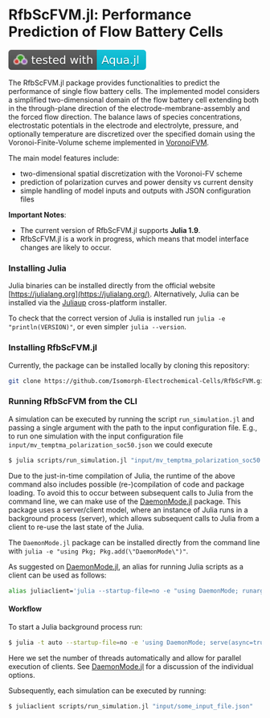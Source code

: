 # RfbScFVM.jl: Performance Prediction of Flow Battery Cells

[![Aqua QA](https://raw.githubusercontent.com/JuliaTesting/Aqua.jl/master/badge.svg)](https://github.com/JuliaTesting/Aqua.jl)

The RfbScFVM.jl package provides functionalities to predict the performance of single flow battery cells. The implemented model considers a simplified two-dimensional domain of the flow battery cell extending both in the through-plane direction of the electrode-membrane-assembly and the forced flow direction. The balance laws of species concentrations, electrostatic potentials in the electrode and electrolyte, pressure, and optionally temperature are discretized over the specified domain using the Voronoi-Finite-Volume scheme implemented in [VoronoiFVM](https://github.com/j-fu/VoronoiFVM.jl).

The main model features include:

- two-dimensional spatial discretization with the Voronoi-FV scheme
- prediction of polarization curves and power density vs current density
- simple handling of model inputs and outputs with JSON configuration files

**Important Notes**: 

- The current version of RfbScFVM.jl supports **Julia 1.9**.
- RfbScFVM.jl is a work in progress, which means that model interface changes are likely to occur.

### Installing Julia

Julia binaries can be installed directly from the official website [https://julialang.org](https://julialang.org/). Alternatively, Julia can be installed via the [Juliaup](https://github.com/JuliaLang/juliaup) cross-platform installer.

To check that the correct version of Julia is installed run `julia -e "println(VERSION)"`, or even simpler `julia --version`.

### Installing RfbScFVM.jl

Currently, the package can be installed locally by cloning this repository:
```bash
git clone https://github.com/Isomorph-Electrochemical-Cells/RfbScFVM.git
```

### Running RfbScFVM from the CLI

A simulation can be executed by running the script `run_simulation.jl` and passing a single argument with the path to the input configuration file. E.g., to run one simulation with the input configuration file `input/mv_temptma_polarization_soc50.json` we could execute
```bash
$ julia scripts/run_simulation.jl "input/mv_temptma_polarization_soc50.json"
```
Due to the just-in-time compilation of Julia, the runtime of the above command also includes possible (re-)compilation of code and package loading. To avoid this to occur between subsequent calls to Julia from the command line, we can make use of the [DaemonMode.jl](https://github.com/dmolina/DaemonMode.jl) package. This package uses a server/client model, where an instance of Julia runs in a background process (server), which allows subsequent calls to Julia from a client to re-use the last state of the Julia.

The `DaemonMode.jl` package can be installed directly from the command line with `julia -e "using Pkg; Pkg.add(\"DaemonMode\")"`.

As suggested on [DaemonMode.jl](https://github.com/dmolina/DaemonMode.jl), an alias for running Julia scripts as a client can be used as follows:
```bash
alias juliaclient='julia --startup-file=no -e "using DaemonMode; runargs()"'
```
#### Workflow


To start a Julia background process run:
```bash
$ julia -t auto --startup-file=no -e 'using DaemonMode; serve(async=true)' &
```
Here we set the number of threads automatically and allow for parallel execution of clients. See [DaemonMode.jl](https://github.com/dmolina/DaemonMode.jl) for a discussion of the individual options.

Subsequently, each simulation can be executed by running:
```bash
$ juliaclient scripts/run_simulation.jl "input/some_input_file.json"
```